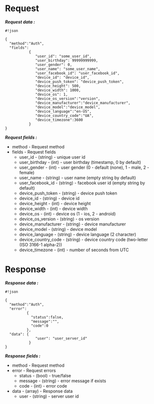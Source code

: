 # Request #

***Request data :*** 

```
#!json

{
  "method":"Auth",
  "fields": 
           {
              "user_id": "some_user_id",
              "user_birthday": 99999999999,
              "user_gender": 0,
              "user_name": "some_user_name",
              "user_facebook_id": "user_facebook_id",
              "device_id": "device_id",
              "device_push_token": "device_push_token",
              "device_height": 500,
              "device_width": 1000,
              "device_os": 1,
              "device_os_version":"version",
              "device_manufacturer":"device_manufacturer",
              "device_model":"device_model",
              "device_language":"en-US",
              "device_country_code":"UA",
              "device_timezone":3600
           }
}

```

***Request fields :*** 

* method - Request method
* fields - Request fields
    * user_id - (string) - unique user id
    * user_birthday - (int) - user birthday (timestamp, 0 by default)
    * user_gender - (int) - user gender (0 - default (none), 1 - male, 2 - female)
    * user_name - (string) - user name (empty string by default)
    * user_facebook_id - (string) - facebook user id (empty string by default)
    * device_push_token - (string) - device push token
    * device_id - (string) - device id
    * device_height - (int) - device height
    * device_width - (int) - device width
    * device_os - (int) - device os (1 - ios, 2 - android)
    * device_os_version - (string) - os version
    * device_manufacturer - (string) - device manufacturer
    * device_model - (string) - device model
    * device_language - (string) - device language (2 character)
    * device_country_code - (string) - device country code (two-letter (ISO 3166-1 alpha-2))
    * device_timezone - (int) - number of seconds from UTC

# Response #

***Response data :*** 


```
#!json

{
  "method":"Auth",
  "error":
          {
            "status":false,
            "message":"",
            "code":0
          },
  "data": {
              "user": "user_server_id"
           }
}
```

***Response fields :*** 

* method - Request method
* error - Request errors
    * status - (bool) - true/false
    * message - (string) - error message if exists
    * code - (int) - error code
* data - (array) - Response data
    * user - (string) - server user id
